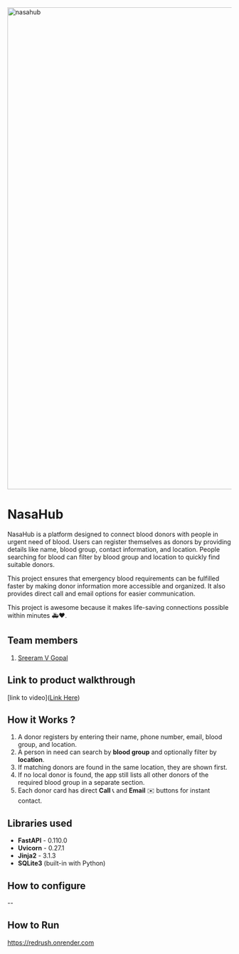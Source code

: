 


<img width="1920" height="1080" alt="nasahub" src="https://github.com/user-attachments/assets/e8544200-f902-41ee-a2f2-7375cad5043d" />




# NasaHub  

NasaHub is a platform designed to connect blood donors with people in urgent need of blood. Users can register themselves as donors by providing details like name, blood group, contact information, and location. People searching for blood can filter by blood group and location to quickly find suitable donors.  

This project ensures that emergency blood requirements can be fulfilled faster by making donor information more accessible and organized. It also provides direct call and email options for easier communication.  

This project is awesome because it makes life-saving connections possible within minutes 🚑❤️.

## Team members
1. [Sreeram V Gopal]([https://github.com/TH-Activities/saturday-hack-night-template](https://github.com/SR-005))
## Link to product walkthrough
[link to video]([Link Here](https://drive.google.com/file/d/1yd3EYcsLw1Au5p_yS71NfB7bmtbS0Jxp/view?usp=sharing))
## How it Works ?
1. A donor registers by entering their name, phone number, email, blood group, and location.  
2. A person in need can search by **blood group** and optionally filter by **location**.  
3. If matching donors are found in the same location, they are shown first.  
4. If no local donor is found, the app still lists all other donors of the required blood group in a separate section.  
5. Each donor card has direct **Call** 📞 and **Email** ✉️ buttons for instant contact.
## Libraries used
- **FastAPI** - 0.110.0  
- **Uvicorn** - 0.27.1  
- **Jinja2** - 3.1.3  
- **SQLite3** (built-in with Python)  
## How to configure
--
## How to Run
https://redrush.onrender.com
